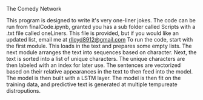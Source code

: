 The Comedy Network

This program is designed to write it's very one-liner jokes. The code can be run from finalCode.ipynb, granted you has a sub folder called Scripts with a .txt file called oneLiners. This file is provided, but if you would like an updated list, email me at rlloyd8912@gmail.com
To run the code, start with the first module. This loads in the text and prepares some empty lists. The next module arranges the text into sequences based on character. Next, the text is sorted into a list of unique characters. 
The unique characters are then labeled with an index for later use. The sentences are vectorized based on their relative appearances in the text to then feed into the model. The model is then built with a LSTM layer.
The model is then fit on the training data, and predictive text is generated at multiple tempureate distroputions. 
